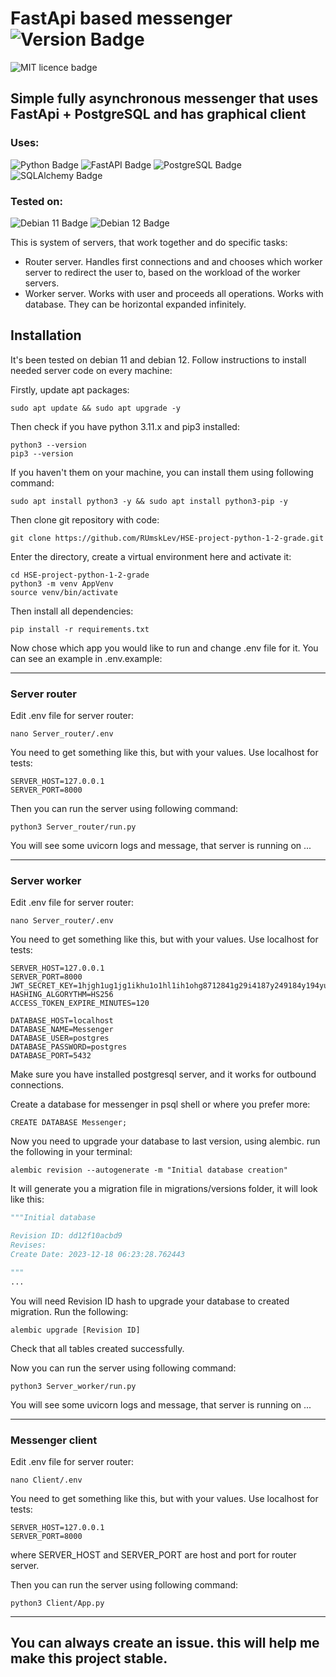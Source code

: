 # FastApi based messenger ![Version Badge](https://img.shields.io/badge/Version-1.0.0-informational?logo=&style=flat-square&logoColor=333333&color=666666&labelColor=999999)
![MIT licence badge](https://img.shields.io/badge/License-MIT-blue.svg)

## Simple fully asynchronous messenger that uses FastApi + PostgreSQL and has graphical client

### Uses:
![Python Badge](https://img.shields.io/badge/Python-3776AB?logo=python&logoColor=fff&style=plastic)
![FastAPI Badge](https://img.shields.io/badge/FastAPI-009688?logo=fastapi&logoColor=fff&style=plastic)
![PostgreSQL Badge](https://img.shields.io/badge/PostgreSQL-4169E1?logo=postgresql&logoColor=fff&style=plastic)
![SQLAlchemy Badge](https://img.shields.io/badge/SQLAlchemy-D71F00?logo=sqlalchemy&logoColor=fff&style=plastic)

### Tested on:
![Debian 11 Badge](https://img.shields.io/badge/Debian-11-informational?logo=debian&style=flat&logoColor=be5666&color=ffffff&labelColor=a81d33)
![Debian 12 Badge](https://img.shields.io/badge/Debian-12-informational?logo=debian&style=flat&logoColor=be5666&color=ffffff&labelColor=a81d33)

This is system of servers, that work together and do specific tasks:

- Router server. Handles first connections and and chooses which worker server to redirect the user to, based on the workload of the worker servers.
- Worker server. Works with user and proceeds all operations. Works with database. They can be horizontal expanded infinitely.


## Installation

It's been tested on debian 11 and debian 12. Follow instructions to install needed server code on every machine:

Firstly, update apt packages:

```shell
sudo apt update && sudo apt upgrade -y
```

Then check if you have python 3.11.x and pip3 installed:

```shell
python3 --version
pip3 --version
```

If you haven't them on your machine, you can install them using following command:

```shell
sudo apt install python3 -y && sudo apt install python3-pip -y
```

Then clone git repository with code:

```shell
git clone https://github.com/RUmskLev/HSE-project-python-1-2-grade.git
```

Enter the directory, create a virtual environment here and activate it:

```shell
cd HSE-project-python-1-2-grade
python3 -m venv AppVenv
source venv/bin/activate
```

Then install all dependencies:

```shell
pip install -r requirements.txt
```

Now chose which app you would like to run and change .env file for it. You can see an example in .env.example:

***

### Server router

Edit .env file for server router:

```shell
nano Server_router/.env
```

You need to get something like this, but with your values. Use localhost for tests:

```dotenv
SERVER_HOST=127.0.0.1
SERVER_PORT=8000
```

Then you can run the server using following command:

```shell
python3 Server_router/run.py
```

You will see some uvicorn logs and message, that server is running on ...

***

### Server worker

Edit .env file for server router:

```shell
nano Server_router/.env
```

You need to get something like this, but with your values. Use localhost for tests:

```dotenv
SERVER_HOST=127.0.0.1
SERVER_PORT=8000
JWT_SECRET_KEY=1hjgh1ug1jg1ikhu1o1hl1ih1ohg8712841g29i4187y249184y194yu19gh49184y
HASHING_ALGORYTHM=HS256
ACCESS_TOKEN_EXPIRE_MINUTES=120

DATABASE_HOST=localhost
DATABASE_NAME=Messenger
DATABASE_USER=postgres
DATABASE_PASSWORD=postgres
DATABASE_PORT=5432
```

Make sure you have installed postgresql server, and it works for outbound connections.

Create a database for messenger in psql shell or where you prefer more:

```postgresql
CREATE DATABASE Messenger;
```

Now you need to upgrade your database to last version, using alembic. run the following in your terminal:

```shell
alembic revision --autogenerate -m "Initial database creation"
```

It will generate you a migration file in migrations/versions folder, it will look like this:

```python
"""Initial database

Revision ID: dd12f10acbd9
Revises: 
Create Date: 2023-12-18 06:23:28.762443

"""
...
```

You will need Revision ID hash to upgrade your database to created migration. Run the following:

```shell
alembic upgrade [Revision ID]
```

Check that all tables created successfully.

Now you can run the server using following command:

```shell
python3 Server_worker/run.py
```

You will see some uvicorn logs and message, that server is running on ...

***

### Messenger client

Edit .env file for server router:

```shell
nano Client/.env
```

You need to get something like this, but with your values. Use localhost for tests:

```dotenv
SERVER_HOST=127.0.0.1
SERVER_PORT=8000
```

where SERVER_HOST and SERVER_PORT are host and port for router server.

Then you can run the server using following command:

```shell
python3 Client/App.py
```

***

## You can always create an issue. this will help me make this project stable.
